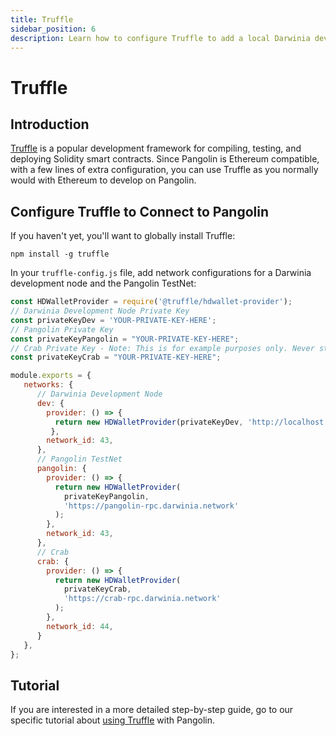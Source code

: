 ```yaml
---
title: Truffle
sidebar_position: 6
description: Learn how to configure Truffle to add a local Darwinia development node and the Pangolin TestNet as networks for testing and deploying Solidity smart contracts.
---
```


# Truffle

## Introduction

[Truffle](https://www.trufflesuite.com/truffle) is a popular development framework for compiling, testing, and deploying Solidity smart contracts. Since Pangolin is Ethereum compatible, with a few lines of extra configuration, you can use Truffle as you normally would with Ethereum to develop on Pangolin.

## Configure Truffle to Connect to Pangolin

If you haven't yet, you'll want to globally install Truffle:

```
npm install -g truffle
```

In your `truffle-config.js` file, add network configurations for a Darwinia development node and the Pangolin TestNet:

```javascript
const HDWalletProvider = require('@truffle/hdwallet-provider');
// Darwinia Development Node Private Key
const privateKeyDev = 'YOUR-PRIVATE-KEY-HERE';
// Pangolin Private Key
const privateKeyPangolin = "YOUR-PRIVATE-KEY-HERE";
// Crab Private Key - Note: This is for example purposes only. Never store your private keys in a JavaScript file.
const privateKeyCrab = "YOUR-PRIVATE-KEY-HERE";

module.exports = {
   networks: {
      // Darwinia Development Node
      dev: {
        provider: () => {
          return new HDWalletProvider(privateKeyDev, 'http://localhost:9933/')
         },
        network_id: 43,
      },
      // Pangolin TestNet
      pangolin: {
        provider: () => {
          return new HDWalletProvider(
            privateKeyPangolin,
            'https://pangolin-rpc.darwinia.network'
          );
        },
        network_id: 43,
      },
      // Crab
      crab: {
        provider: () => {
          return new HDWalletProvider(
            privateKeyCrab,
            'https://crab-rpc.darwinia.network'
          );
        },
        network_id: 44,
      }
   },
};
```


## Tutorial

If you are interested in a more detailed step-by-step guide, go to our specific tutorial about [using Truffle](/builders/interact/truffle/) with Pangolin.

